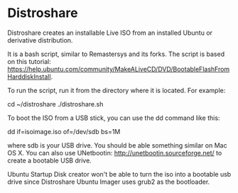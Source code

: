 Distroshare 
=========================

Distroshare creates an installable Live ISO from an installed 
Ubuntu or derivative distribution.

It is a bash script, similar to Remastersys and its forks.  The script is 
based on this tutorial: https://help.ubuntu.com/community/MakeALiveCD/DVD/BootableFlashFromHarddiskInstall. 

To run the script, run it from the directory where it is located.  For example:


cd ~/distroshare
./distroshare.sh

To boot the ISO from a USB stick, you can use the dd command like this:

dd if=isoimage.iso of=/dev/sdb bs=1M

where sdb is your USB drive.  You should be able something similar on Mac OS X.
You can also use UNetbootin: http://unetbootin.sourceforge.net/ to create a 
bootable USB drive.

Ubuntu Startup Disk creator won't be able to turn the iso into a bootable 
usb drive since Distroshare Ubuntu Imager uses grub2 as the bootloader.
